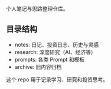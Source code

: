 个人笔记与思路整理仓库。

## 目录结构
- notes: 日记、投资日志、历史与灵感
- research: 深度研究（AI、经济等）
- prompts: 各类 Prompt 和模板
- archive: 旧内容归档

这个 repo 用于记录学习、研究和投资思考。
